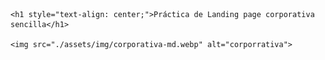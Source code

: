 
    <h1 style="text-align: center;">Práctica de Landing page corporativa sencilla</h1>
    
    <img src="./assets/img/corporativa-md.webp" alt="corporrativa">
